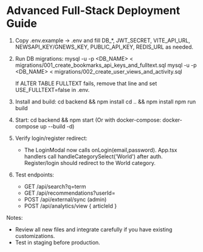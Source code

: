 # Advanced Full-Stack Deployment Guide

1) Copy .env.example -> .env and fill DB_*, JWT_SECRET, VITE_API_URL, NEWSAPI_KEY/GNEWS_KEY, PUBLIC_API_KEY, REDIS_URL as needed.

2) Run DB migrations:
   mysql -u <user> -p <DB_NAME> < migrations/001_create_bookmarks_api_keys_and_fulltext.sql
   mysql -u <user> -p <DB_NAME> < migrations/002_create_user_views_and_activity.sql

   If ALTER TABLE FULLTEXT fails, remove that line and set USE_FULLTEXT=false in .env.

3) Install and build:
   cd backend && npm install
   cd .. && npm install
   npm run build

4) Start:
   cd backend && npm start
   (Or with docker-compose: docker-compose up --build -d)

5) Verify login/register redirect:
   - The LoginModal now calls onLogin(email,password). App.tsx handlers call handleCategorySelect('World') after auth. Register/login should redirect to the World category.

6) Test endpoints:
   - GET /api/search?q=term
   - GET /api/recommendations?userId=<id>
   - POST /api/external/sync (admin)
   - POST /api/analytics/view { articleId }

Notes:
- Review all new files and integrate carefully if you have existing customizations.
- Test in staging before production.
